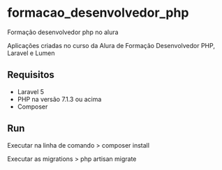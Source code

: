# formacao_desenvolvedor_php
Formação desenvolvedor php no alura

Aplicações criadas no curso da Alura de Formação Desenvolvedor PHP, Laravel e Lumen 

## Requisitos
  - Laravel 5
  - PHP na versão 7.1.3 ou acima 
  - Composer 

## Run
  Executar na linha de comando > composer install
  
  Executar as migrations > php artisan migrate
